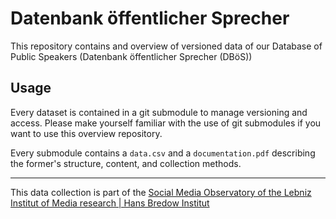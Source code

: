 # Datenbank öffentlicher Sprecher

This repository contains and overview of versioned data of our Database of Public Speakers (Datenbank öffentlicher Sprecher (DBöS))

## Usage

Every dataset is contained in a git submodule to manage versioning and access. Please make yourself familiar with the use of git submodules if you want to use this overview repository.

Every submodule contains a `data.csv` and a `documentation.pdf` describing the former's structure, content, and collection methods.

---

This data collection is part of the [Social Media Observatory of the Lebniz Institut of Media research | Hans Bredow Institut](https://leibniz-hbi.github.io/SMO/)
